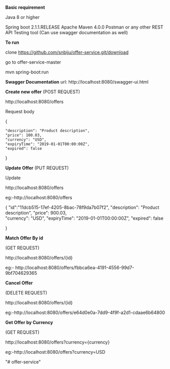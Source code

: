 **Basic requirement**

Java 8 or higher

Spring boot 2.1.1.RELEASE
Apache Maven 4.0.0
Postman or any other REST API Testing tool
(Can use swagger documentation as well)

**To run**

clone https://github.com/snbiju/offer-service.git/download

go to offer-service-master

mvn spring-boot:run

**Swagger Documentation**
url: http://localhost:8080/swagger-ui.html

**Create new offer**
(POST REQUEST)

http://localhost:8080/offers

Request body

  {
    
    "description": "Product description",
  	"price": 100.03,    
  	"currency": "USD",
  	"expiryTime": "2019-01-01T00:00:00Z",
  	"expired": false
   
   }
   
 **Update Offer**
 (PUT REQUEST)
 
 Update
 
  http://localhost:8080/offers
  
  eg:-http://localhost:8080/offers
  
 {
    "id":"11dcb515-17ef-4205-8bac-78f9da7b07f2",
    "description": "Product description",
  	"price": 900.03,    
  	"currency": "USD",
  	"expiryTime": "2019-01-01T00:00:00Z",
  	"expired": false
   
   }
 
   
**Match Offer By id**

(GET REQUEST)

http://localhost:8080/offers/{id}

eg:- http://localhost:8080/offers/fbbca6ea-4191-4556-99d7-9bf704629365
   
 
       
**Cancel Offer**

(DELETE REQUEST)

http://localhost:8080/offers/{id}

eg:-http://localhost:8080/offers/e64d0e0a-7dd9-4f9f-a2d1-cdaae6b64800
 
    
**Get Offer by Currency**

(GET REQUEST)

 http://localhost:8080/offers?currency={currency}
 
 eg:-http://localhost:8080/offers?currency=USD
 
 
"# offer-service" 
